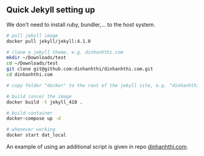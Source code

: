 ## Quick Jekyll setting up

We don't need to install ruby, bundler,... to the host system.

``` bash
# pull jekyll image
docker pull jekyll/jekyll:4.1.0

# clone a jekyll theme, e.g. dinhanhthi.com
mkdir ~/Downloads/test
cd ~/Downloads/test
git clone git@github.com:dinhanhthi/dinhanhthi.com.git
cd dinhanhthi.com

# copy folder "docker" to the root of the jekyll site, e.g. "dinhanhthi.com/docker"

# build (once) the image
docker build -t jekyll_410 .

# build container
docker-compose up -d

# whenever working
docker start dat_local
```

An example of using an additional script is given in repo [dinhanhthi.com](https://github.com/dinhanhthi/dinhanhthi.com).
